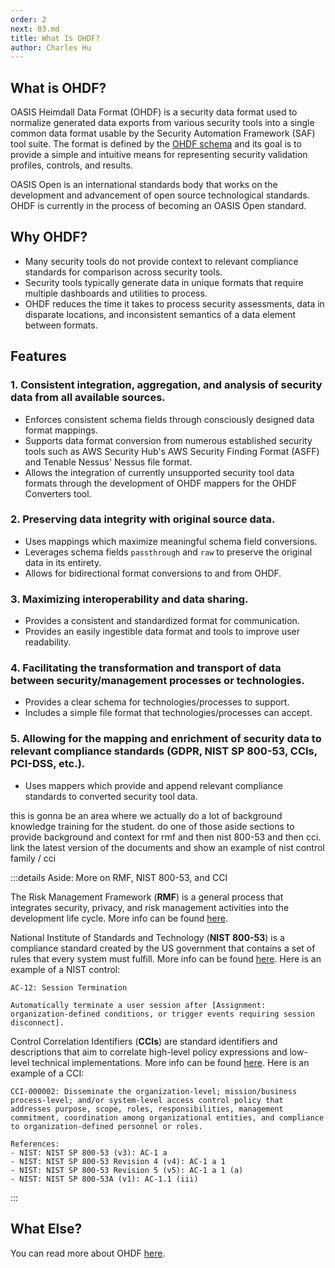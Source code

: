 ```yaml
---
order: 2
next: 03.md
title: What Is OHDF?
author: Charles Hu
---
```


## What is OHDF?

OASIS Heimdall Data Format (OHDF) is a security data format used to normalize generated data exports from various security tools into a single common data format usable by the Security Automation Framework (SAF) tool suite. The format is defined by the [OHDF schema](https://saf.mitre.org/framework/normalize/ohdf-schema) and its goal is to provide a simple and intuitive means for representing security validation profiles, controls, and results.

OASIS Open is an international standards body that works on the development and advancement of open source technological standards. OHDF is currently in the process of becoming an OASIS Open standard.

## Why OHDF?

- Many security tools do not provide context to relevant compliance standards for comparison across security tools.​
- Security tools typically generate data in unique formats that require multiple dashboards and utilities to process.​
- OHDF reduces the time it takes to process security assessments, data in disparate locations, and inconsistent semantics of a data element between formats.​

## Features

### 1. Consistent integration, aggregation, and analysis of security data from all available sources.​

- Enforces consistent schema fields through consciously designed data format mappings.
- Supports data format conversion from numerous established security tools such as AWS Security Hub's AWS Security Finding Format (ASFF) and Tenable Nessus' Nessus file format.
- Allows the integration of currently unsupported security tool data formats through the development of OHDF mappers for the OHDF Converters tool.

### 2. Preserving data integrity with original source data.

- Uses mappings which maximize meaningful schema field conversions.
- Leverages schema fields `passthrough` and `raw` to preserve the original data in its entirety.
- Allows for bidirectional format conversions to and from OHDF.

### 3. Maximizing interoperability and data sharing.​

- Provides a consistent and standardized format for communication.
- Provides an easily ingestible data format and tools to improve user readability.

### 4. Facilitating the transformation and transport of data between security/management processes or technologies.​

- Provides a clear schema for technologies/processes to support.
- Includes a simple file format that technologies/processes can accept.

### 5. Allowing for the mapping and enrichment of security data to relevant compliance standards (GDPR, NIST SP 800-53, CCIs, PCI-DSS, etc.).

- Uses mappers which provide and append relevant compliance standards to converted security tool data.

this is gonna be an area where we actually do a lot of background knowledge training for the student. do one of those aside sections to provide background and context for rmf and then nist 800-53 and then cci. link the latest version of the documents and show an example of nist control family / cci


:::details Aside: More on RMF, NIST 800-53, and CCI

The Risk Management Framework (**RMF**) is a general process that integrates security, privacy, and risk management activities into the development life cycle. More info can be found [here](https://csrc.nist.gov/projects/risk-management/about-rmf). 

National Institute of Standards and Technology (**NIST 800-53**) is a compliance standard created by the US government that contains a set of rules that every system must fulfill. More info can be found [here](https://secureframe.com/blog/nist-800-53-compliance). Here is an example of a NIST control:

```
AC-12: Session Termination

Automatically terminate a user session after [Assignment: organization-defined conditions, or trigger events requiring session disconnect].
```

Control Correlation Identifiers (**CCIs**) are standard identifiers and descriptions that aim to correlate high-level policy expressions and low-level technical implementations. More info can be found [here](https://public.cyber.mil/stigs/cci/#:~:text=The%20Control%20Correlation%20Identifier%20%28CCI%29%20provides%20a%20standard,between%20high-level%20policy%20expressions%20and%20low-level%20technical%20implementations.). Here is an example of a CCI:
```
CCI-000002: Disseminate the organization-level; mission/business process-level; and/or system-level access control policy that addresses purpose, scope, roles, responsibilities, management commitment, coordination among organizational entities, and compliance to organization-defined personnel or roles.

References:
- NIST: NIST SP 800-53 (v3): AC-1 a
- NIST: NIST SP 800-53 Revision 4 (v4): AC-1 a 1
- NIST: NIST SP 800-53 Revision 5 (v5): AC-1 a 1 (a)
- NIST: NIST SP 800-53A (v1): AC-1.1 (iii)
```

:::


## What Else?

You can read more about OHDF [here](https://saf.mitre.org/framework/normalize).
